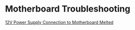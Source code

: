 # Motherboard Troubleshooting

[12V Power Supply Connection to Motherboard Melted](https://www.evolver.bio/t/12v-power-supply-connection-to-motherboard-melted/263)
